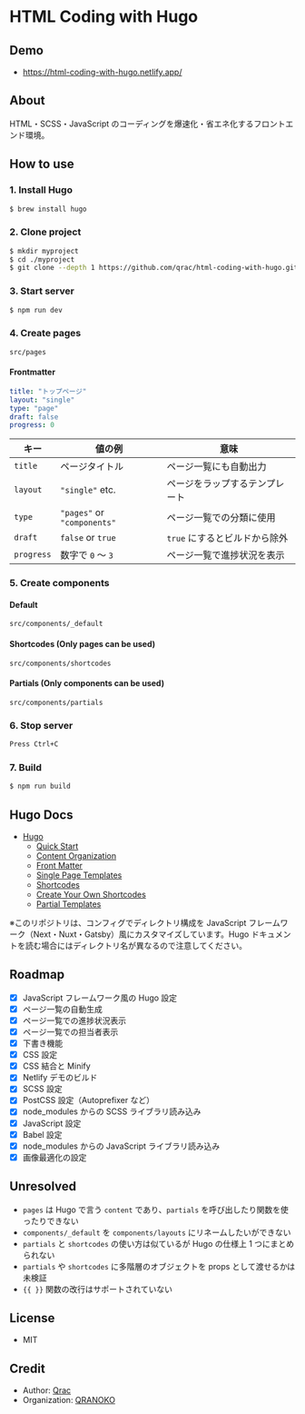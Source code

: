 # HTML Coding with Hugo

## Demo

- https://html-coding-with-hugo.netlify.app/

## About

HTML・SCSS・JavaScript のコーディングを爆速化・省エネ化するフロントエンド環境。

## How to use

### 1. Install Hugo

```bash
$ brew install hugo
```

### 2. Clone project

```bash
$ mkdir myproject
$ cd ./myproject
$ git clone --depth 1 https://github.com/qrac/html-coding-with-hugo.git && cd html-coding-with-hugo && rm -rf ./.git ./README.md && mv * .[^\.]* ../ && cd ../ && rm -rf ./html-coding-with-hugo
```

### 3. Start server

```bash
$ npm run dev
```

### 4. Create pages

`src/pages`

#### Frontmatter

```yaml
title: "トップページ"
layout: "single"
type: "page"
draft: false
progress: 0
```

| キー       | 値の例                      | 意味                           |
| ---------- | --------------------------- | ------------------------------ |
| `title`    | ページタイトル              | ページ一覧にも自動出力         |
| `layout`   | `"single"` etc.             | ページをラップするテンプレート |
| `type`     | `"pages"` or `"components"` | ページ一覧での分類に使用       |
| `draft`    | `false` or `true`           | `true` にするとビルドから除外  |
| `progress` | 数字で `0` 〜 `3`           | ページ一覧で進捗状況を表示     |

### 5. Create components

#### Default

`src/components/_default`

#### Shortcodes (Only pages can be used)

`src/components/shortcodes`

#### Partials (Only components can be used)

`src/components/partials`

### 6. Stop server

```bash
Press Ctrl+C
```

### 7. Build

```bash
$ npm run build
```

## Hugo Docs

- [Hugo](https://gohugo.io/)
  - [Quick Start](https://gohugo.io/getting-started/quick-start/#step-1-install-hugo)
  - [Content Organization](https://gohugo.io/content-management/organization/)
  - [Front Matter](https://gohugo.io/content-management/front-matter/)
  - [Single Page Templates](https://gohugo.io/templates/single-page-templates/)
  - [Shortcodes](https://gohugo.io/content-management/shortcodes/)
  - [Create Your Own Shortcodes](https://gohugo.io/templates/shortcode-templates/)
  - [Partial Templates](https://gohugo.io/templates/partials/)

※このリポジトリは、コンフィグでディレクトリ構成を JavaScript フレームワーク（Next・Nuxt・Gatsby）風にカスタマイズしています。Hugo ドキュメントを読む場合にはディレクトリ名が異なるので注意してください。

## Roadmap

- [x] JavaScript フレームワーク風の Hugo 設定
- [x] ページ一覧の自動生成
- [x] ページ一覧での進捗状況表示
- [x] ページ一覧での担当者表示
- [x] 下書き機能
- [x] CSS 設定
- [x] CSS 結合と Minify
- [x] Netlify デモのビルド
- [x] SCSS 設定
- [x] PostCSS 設定（Autoprefixer など）
- [x] node_modules からの SCSS ライブラリ読み込み
- [x] JavaScript 設定
- [x] Babel 設定
- [x] node_modules からの JavaScript ライブラリ読み込み
- [x] 画像最適化の設定

## Unresolved

- `pages` は Hugo で言う `content` であり、`partials` を呼び出したり関数を使ったりできない
- `components/_default` を `components/layouts` にリネームしたいができない
- `partials` と `shortcodes` の使い方は似ているが Hugo の仕様上 1 つにまとめられない
- `partials` や `shortcodes` に多階層のオブジェクトを props として渡せるかは未検証
- `{{ }}` 関数の改行はサポートされていない

## License

- MIT

## Credit

- Author: [Qrac](https://qrac.jp)
- Organization: [QRANOKO](https://qranoko.jp)
